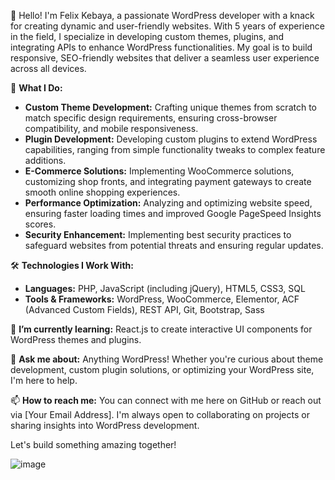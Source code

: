 
👋 Hello! I'm Felix Kebaya, a passionate WordPress developer with a knack for creating dynamic and user-friendly websites. With 5 years of experience in the field, I specialize in developing custom themes, plugins, and integrating APIs to enhance WordPress functionalities. My goal is to build responsive, SEO-friendly websites that deliver a seamless user experience across all devices.

🔨 **What I Do:**
- **Custom Theme Development:** Crafting unique themes from scratch to match specific design requirements, ensuring cross-browser compatibility, and mobile responsiveness.
- **Plugin Development:** Developing custom plugins to extend WordPress capabilities, ranging from simple functionality tweaks to complex feature additions.
- **E-Commerce Solutions:** Implementing WooCommerce solutions, customizing shop fronts, and integrating payment gateways to create smooth online shopping experiences.
- **Performance Optimization:** Analyzing and optimizing website speed, ensuring faster loading times and improved Google PageSpeed Insights scores.
- **Security Enhancement:** Implementing best security practices to safeguard websites from potential threats and ensuring regular updates.

🛠 **Technologies I Work With:**
- **Languages:** PHP, JavaScript (including jQuery), HTML5, CSS3, SQL
- **Tools & Frameworks:** WordPress, WooCommerce, Elementor, ACF (Advanced Custom Fields), REST API, Git, Bootstrap, Sass

🌱 **I’m currently learning:** React.js to create interactive UI components for WordPress themes and plugins.

💬 **Ask me about:** Anything WordPress! Whether you're curious about theme development, custom plugin solutions, or optimizing your WordPress site, I'm here to help.

📫 **How to reach me:** You can connect with me here on GitHub or reach out via [Your Email Address]. I'm always open to collaborating on projects or sharing insights into WordPress development.

Let's build something amazing together!

![image](https://github.com/Matara-Felix/Matara-Felix/assets/50196648/2b3da12c-f7fa-427b-adcc-b973e8bcd44c)

